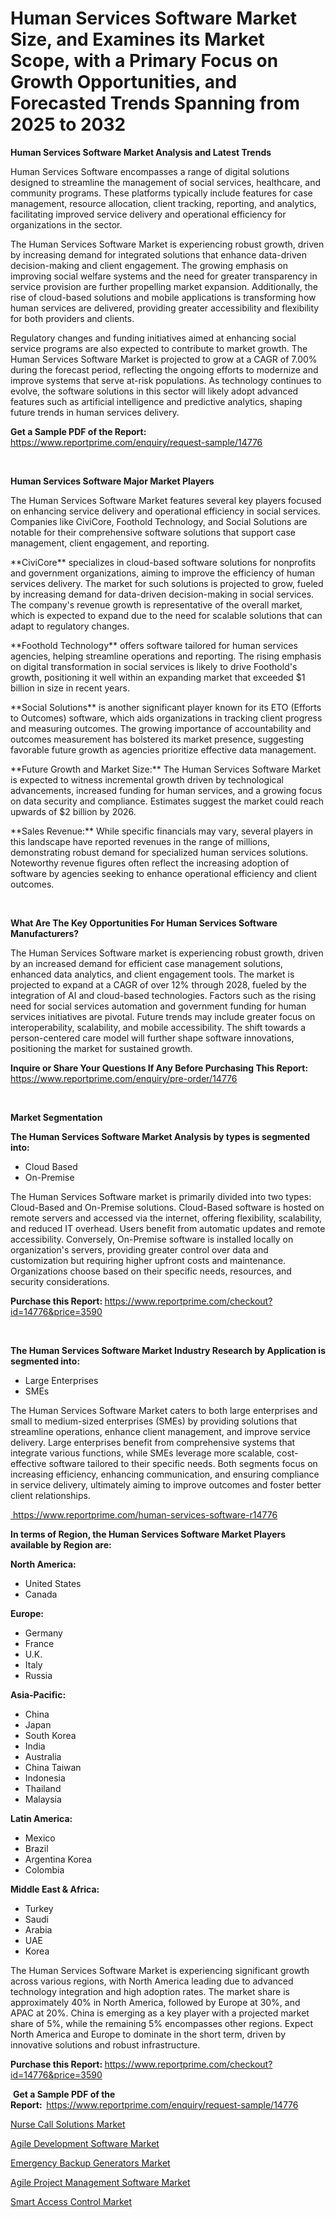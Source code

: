 <p><h1>Human Services Software Market Size, and Examines its Market Scope, with a Primary Focus on Growth Opportunities, and Forecasted Trends Spanning from 2025 to 2032</h1></p><p><strong>Human Services Software Market Analysis and Latest Trends</strong></p>
<p><p>Human Services Software encompasses a range of digital solutions designed to streamline the management of social services, healthcare, and community programs. These platforms typically include features for case management, resource allocation, client tracking, reporting, and analytics, facilitating improved service delivery and operational efficiency for organizations in the sector.</p><p>The Human Services Software Market is experiencing robust growth, driven by increasing demand for integrated solutions that enhance data-driven decision-making and client engagement. The growing emphasis on improving social welfare systems and the need for greater transparency in service provision are further propelling market expansion. Additionally, the rise of cloud-based solutions and mobile applications is transforming how human services are delivered, providing greater accessibility and flexibility for both providers and clients.</p><p>Regulatory changes and funding initiatives aimed at enhancing social service programs are also expected to contribute to market growth. The Human Services Software Market is projected to grow at a CAGR of 7.00% during the forecast period, reflecting the ongoing efforts to modernize and improve systems that serve at-risk populations. As technology continues to evolve, the software solutions in this sector will likely adopt advanced features such as artificial intelligence and predictive analytics, shaping future trends in human services delivery.</p></p>
<p><strong>Get a Sample PDF of the Report:&nbsp;</strong> <a href="https://www.reportprime.com/enquiry/request-sample/14776?utm_campaign=2450&utm_medium=2&utm_source=Github&utm_content=ia&utm_term=20032025&utm_id=human-services-software">https://www.reportprime.com/enquiry/request-sample/14776</a></p>
<p>&nbsp;</p>
<p><strong>Human Services Software Major Market Players</strong></p>
<p><p>The Human Services Software Market features several key players focused on enhancing service delivery and operational efficiency in social services. Companies like CiviCore, Foothold Technology, and Social Solutions are notable for their comprehensive software solutions that support case management, client engagement, and reporting.</p><p>**CiviCore** specializes in cloud-based software solutions for nonprofits and government organizations, aiming to improve the efficiency of human services delivery. The market for such solutions is projected to grow, fueled by increasing demand for data-driven decision-making in social services. The company's revenue growth is representative of the overall market, which is expected to expand due to the need for scalable solutions that can adapt to regulatory changes.</p><p>**Foothold Technology** offers software tailored for human services agencies, helping streamline operations and reporting. The rising emphasis on digital transformation in social services is likely to drive Foothold's growth, positioning it well within an expanding market that exceeded $1 billion in size in recent years.</p><p>**Social Solutions** is another significant player known for its ETO (Efforts to Outcomes) software, which aids organizations in tracking client progress and measuring outcomes. The growing importance of accountability and outcomes measurement has bolstered its market presence, suggesting favorable future growth as agencies prioritize effective data management.</p><p>**Future Growth and Market Size:** The Human Services Software Market is expected to witness incremental growth driven by technological advancements, increased funding for human services, and a growing focus on data security and compliance. Estimates suggest the market could reach upwards of $2 billion by 2026.</p><p>**Sales Revenue:** While specific financials may vary, several players in this landscape have reported revenues in the range of millions, demonstrating robust demand for specialized human services solutions. Noteworthy revenue figures often reflect the increasing adoption of software by agencies seeking to enhance operational efficiency and client outcomes.</p></p>
<p>&nbsp;</p>
<p><strong>What Are The Key Opportunities For Human Services Software Manufacturers?</strong></p>
<p><p>The Human Services Software market is experiencing robust growth, driven by an increased demand for efficient case management solutions, enhanced data analytics, and client engagement tools. The market is projected to expand at a CAGR of over 12% through 2028, fueled by the integration of AI and cloud-based technologies. Factors such as the rising need for social services automation and government funding for human services initiatives are pivotal. Future trends may include greater focus on interoperability, scalability, and mobile accessibility. The shift towards a person-centered care model will further shape software innovations, positioning the market for sustained growth.</p></p>
<p><strong>Inquire or Share Your Questions If Any Before Purchasing This Report:</strong> <a href="https://www.reportprime.com/enquiry/pre-order/14776?utm_campaign=2450&utm_medium=2&utm_source=Github&utm_content=ia&utm_term=20032025&utm_id=human-services-software">https://www.reportprime.com/enquiry/pre-order/14776</a></p>
<p>&nbsp;</p>
<p><strong>Market Segmentation</strong></p>
<p><strong>The Human Services Software Market Analysis by types is segmented into:</strong></p>
<p><ul><li>Cloud Based</li><li>On-Premise</li></ul></p>
<p><p>The Human Services Software market is primarily divided into two types: Cloud-Based and On-Premise solutions. Cloud-Based software is hosted on remote servers and accessed via the internet, offering flexibility, scalability, and reduced IT overhead. Users benefit from automatic updates and remote accessibility. Conversely, On-Premise software is installed locally on organization's servers, providing greater control over data and customization but requiring higher upfront costs and maintenance. Organizations choose based on their specific needs, resources, and security considerations.</p></p>
<p><strong>Purchase this Report:&nbsp;</strong><a href="https://www.reportprime.com/checkout?id=14776&price=3590&utm_campaign=2450&utm_medium=2&utm_source=Github&utm_content=ia&utm_term=20032025&utm_id=human-services-software">https://www.reportprime.com/checkout?id=14776&price=3590</a></p>
<p>&nbsp;</p>
<p><strong>The Human Services Software Market Industry Research by Application is segmented into:</strong></p>
<p><ul><li>Large Enterprises</li><li>SMEs</li></ul></p>
<p><p>The Human Services Software Market caters to both large enterprises and small to medium-sized enterprises (SMEs) by providing solutions that streamline operations, enhance client management, and improve service delivery. Large enterprises benefit from comprehensive systems that integrate various functions, while SMEs leverage more scalable, cost-effective software tailored to their specific needs. Both segments focus on increasing efficiency, enhancing communication, and ensuring compliance in service delivery, ultimately aiming to improve outcomes and foster better client relationships.</p></p>
<p><a href="https://www.reportprime.com/human-services-software-r14776?utm_campaign=2450&utm_medium=2&utm_source=Github&utm_content=ia&utm_term=20032025&utm_id=human-services-software">&nbsp;https://www.reportprime.com/human-services-software-r14776</a></p>
<p><strong>In terms of Region, the Human Services Software Market Players available by Region are:</strong></p>
<p>
    <p> <strong> North America: </strong>
        <ul>
            <li>United States</li>
            <li>Canada</li>
        </ul>
        </p> 
    <p> <strong> Europe: </strong>
        <ul>
            <li>Germany</li>
            <li>France</li>
            <li>U.K.</li>
            <li>Italy</li>
            <li>Russia</li>
        </ul>
        </p> 
    <p> <strong> Asia-Pacific: </strong>
        <ul>
            <li>China</li>
            <li>Japan</li>
            <li>South Korea</li>
            <li>India</li>
            <li>Australia</li>
            <li>China Taiwan</li>
            <li>Indonesia</li>
            <li>Thailand</li>
            <li>Malaysia</li>
        </ul>
        </p> 
    <p> <strong> Latin America: </strong>
        <ul>
            <li>Mexico</li>
            <li>Brazil</li>
            <li>Argentina Korea</li>
            <li>Colombia</li>
        </ul>
        </p> 
    <p> <strong> Middle East & Africa: </strong>
        <ul>
            <li>Turkey</li>
            <li>Saudi</li>
            <li>Arabia</li>
            <li>UAE</li>
            <li>Korea</li>
        </ul>
    </p>
    </p>
<p><p>The Human Services Software Market is experiencing significant growth across various regions, with North America leading due to advanced technology integration and high adoption rates. The market share is approximately 40% in North America, followed by Europe at 30%, and APAC at 20%. China is emerging as a key player with a projected market share of 5%, while the remaining 5% encompasses other regions. Expect North America and Europe to dominate in the short term, driven by innovative solutions and robust infrastructure.</p></p>
<p><strong>Purchase this Report: </strong><a href="https://www.reportprime.com/checkout?id=14776&price=3590&utm_campaign=2450&utm_medium=2&utm_source=Github&utm_content=ia&utm_term=20032025&utm_id=human-services-software">https://www.reportprime.com/checkout?id=14776&price=3590</a></p>
<p>&nbsp;<strong>Get a Sample PDF of the Report:&nbsp;&nbsp;</strong><a href="https://www.reportprime.com/enquiry/request-sample/14776?utm_campaign=2450&utm_medium=2&utm_source=Github&utm_content=ia&utm_term=20032025&utm_id=human-services-software">https://www.reportprime.com/enquiry/request-sample/14776</a></p>
<p><strong></strong></p>
<p><p><a href="https://www.linkedin.com/pulse/nurse-call-solutions-market-analysis-product-segmentation-regional-ssc0e?utm_campaign=2450&utm_medium=2&utm_source=Github&utm_content=ia&utm_term=20032025&utm_id=human-services-software">Nurse Call Solutions Market</a></p><p><a href="https://github.com/asoauoldag3n/Market-Research-Report-List-1/blob/main/agile-development-software-market.md?utm_campaign=2450&utm_medium=2&utm_source=Github&utm_content=ia&utm_term=20032025&utm_id=human-services-software">Agile Development Software Market</a></p><p><a href="https://www.linkedin.com/pulse/emergency-backup-generators-market-growth-forecast-wrxee?utm_campaign=2450&utm_medium=2&utm_source=Github&utm_content=ia&utm_term=20032025&utm_id=human-services-software">Emergency Backup Generators Market</a></p><p><a href="https://github.com/casalalimo40/Market-Research-Report-List-1/blob/main/agile-project-management-software-market.md?utm_campaign=2450&utm_medium=2&utm_source=Github&utm_content=ia&utm_term=20032025&utm_id=human-services-software">Agile Project Management Software Market</a></p><p><a href="https://www.linkedin.com/pulse/pioneering-growth-analyzing-global-smart-access-control-da6ke?utm_campaign=2450&utm_medium=2&utm_source=Github&utm_content=ia&utm_term=20032025&utm_id=human-services-software">Smart Access Control Market</a></p></p>